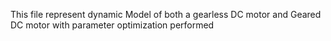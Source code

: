 This file represent dynamic Model of both a gearless DC motor and Geared DC motor with parameter optimization performed